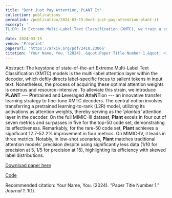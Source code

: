 ```yaml
---
title: "Dont Just Pay Attention, PLANT It"
collection: publications
permalink: /publication/2024-03-15-Dont-just-pay-attention-plant-it
excerpt: '
TL;DR: In Extreme Multi-Label Text Classification (XMTC), we train a standalone attention model outside the pipeline, integrate it, and fine-tune, enabling faster learning with less data. Specifically, we transfer transfer L2R models to fine-tune attention in XMTC for ICD coding
'
date: 2024-03-15
venue: 'Preprint'
paperurl: 'https://arxiv.org/pdf/2410.23066'
citation: 'Your Name, You. (2024). &quot;Paper Title Number 1.&quot; <i>Journal 1</i>. 1(1).'
---
```

Abstract: The keystone of state-of-the-art Extreme Multi-Label Text Classification (XMTC) models is the multi-label attention layer within the decoder, which deftly directs label-specific focus to salient tokens in input text. Nonetheless, the process of acquiring these optimal attention weights is onerous and resource-intensive. To alleviate this strain, we introduce **PLANT** --- **P**retrained and **L**everaged **A**tte**NT**ion --- an innovative transfer learning strategy to fine-tune XMTC decoders. The central notion involves transferring a pretrained learning-to-rank (L2R) model, utilizing its activations as attention weights, thereby serving as the *'planted'* attention layer in the decoder. 
On the full MIMIC-III dataset, **Plant** excels in four out of seven metrics and surpasses in five for the top-50 code set, demonstrating its effectiveness. Remarkably, for the rare-50 code set, **Plant** achieves a significant 12.7-52.2% improvement in four metrics. On MIMIC-IV, it leads in three metrics. 
Notably, in low-shot scenarios, **Plant** matches traditional attention models' precision despite using significantly less data (1/10 for precision at 5, 1/5 for precision at 15), highlighting its efficiency with skewed label distributions.


[Download paper here](https://arxiv.org/pdf/2410.23066)

[Code](https://github.com/debjyotiSRoy/xcube/tree/plant)

Recommended citation: Your Name, You. (2024). "Paper Title Number 1." <i>Journal 1</i>. 1(1).
